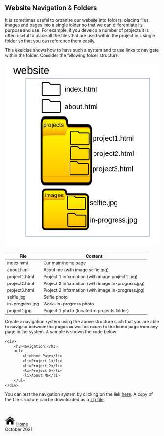## Website Navigation & Folders

It is sometimes useful to organise our website into folders; placing files, images and pages into a single folder so that we can differentiate its purpose and use. For example, if you develop a number of projects it is often useful to place all the files that are used within the project in a single folder so that you can reference them easily.

This exercise shows how to have such a system and to use links to navigate within the folder. Consider the following folder structure:

![Website layout](website.png)

| File | Content |
| --- | --- |
| index.html | Our main/home page |
| about.html | About me (with image selfie.jpg) |
| project1.html | Project 1 information (with image project1.jpg) |
| project2.html | Project 2 information (with image in-progress.jpg) |
| project3.html | Project 2 information (with image in-progress.jpg) |
| selfie.jpg | Selfie photo |
| in-progress.jpg | Work-in-progress photo |
| project1.jpg | Project 1 photo (located in projects folder) |

Create a navigation system using the above structure such that you are able to navigate between the pages as well as return to the home page from any page in the system. A sample is shown the code below:

```
<div>
    <h3>Navigation:</h3>
    <ul>
        <li>Home Page</li>
        <li>Project 1</li>
        <li>Project 2</li>
        <li>Project 3</li>
        <li>About Me</li>
    </ul>
</div>
```

You can test the navigation system by clicking on the link [here](website/index.html).  A copy of the file structure can be downloaded as a [zip file](navigation_website.zip).

&nbsp;

[![Home](images/home.png "Home")](index.md) [Home](index.md)<br>
October 2021
